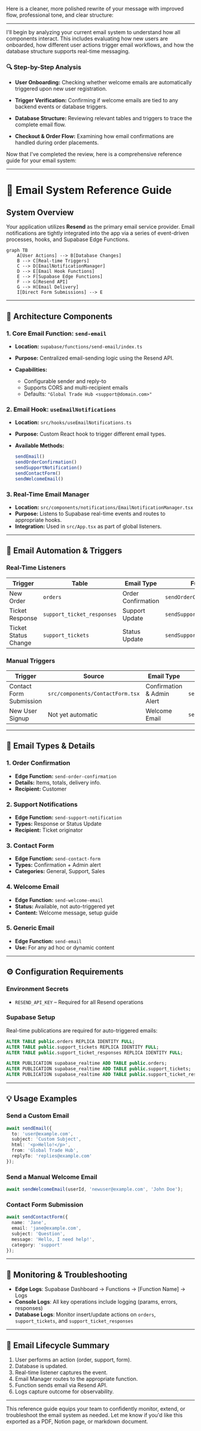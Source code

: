 Here is a cleaner, more polished rewrite of your message with improved flow, professional tone, and clear structure:

---

I'll begin by analyzing your current email system to understand how all components interact. This includes evaluating how new users are onboarded, how different user actions trigger email workflows, and how the database structure supports real-time messaging.

### 🔍 Step-by-Step Analysis

* **User Onboarding:**
  Checking whether welcome emails are automatically triggered upon new user registration.

* **Trigger Verification:**
  Confirming if welcome emails are tied to any backend events or database triggers.

* **Database Structure:**
  Reviewing relevant tables and triggers to trace the complete email flow.

* **Checkout & Order Flow:**
  Examining how email confirmations are handled during order placements.

Now that I’ve completed the review, here is a comprehensive reference guide for your email system:

---

# 📧 Email System Reference Guide

## System Overview

Your application utilizes **Resend** as the primary email service provider. Email notifications are tightly integrated into the app via a series of event-driven processes, hooks, and Supabase Edge Functions.

```mermaid
graph TB
    A[User Actions] --> B[Database Changes]
    B --> C[Real-time Triggers]
    C --> D[EmailNotificationManager]
    D --> E[Email Hook Functions]
    E --> F[Supabase Edge Functions]
    F --> G[Resend API]
    G --> H[Email Delivery]
    I[Direct Form Submissions] --> E
```

---

## 🧱 Architecture Components

### 1. **Core Email Function: `send-email`**

* **Location:** `supabase/functions/send-email/index.ts`
* **Purpose:** Centralized email-sending logic using the Resend API.
* **Capabilities:**

  * Configurable sender and reply-to
  * Supports CORS and multi-recipient emails
  * Defaults: `"Global Trade Hub <support@domain.com>"`

### 2. **Email Hook: `useEmailNotifications`**

* **Location:** `src/hooks/useEmailNotifications.ts`
* **Purpose:** Custom React hook to trigger different email types.
* **Available Methods:**

  ```ts
  sendEmail()
  sendOrderConfirmation()
  sendSupportNotification()
  sendContactForm()
  sendWelcomeEmail()
  ```

### 3. **Real-Time Email Manager**

* **Location:** `src/components/notifications/EmailNotificationManager.tsx`
* **Purpose:** Listens to Supabase real-time events and routes to appropriate hooks.
* **Integration:** Used in `src/App.tsx` as part of global listeners.

---

## 🔄 Email Automation & Triggers

### Real-Time Listeners

| **Trigger**          | **Table**                  | **Email Type**     | **Function**                |
| -------------------- | -------------------------- | ------------------ | --------------------------- |
| New Order            | `orders`                   | Order Confirmation | `sendOrderConfirmation()`   |
| Ticket Response      | `support_ticket_responses` | Support Update     | `sendSupportNotification()` |
| Ticket Status Change | `support_tickets`          | Status Update      | `sendSupportNotification()` |

### Manual Triggers

| **Trigger**             | **Source**                       | **Email Type**             | **Function**         |
| ----------------------- | -------------------------------- | -------------------------- | -------------------- |
| Contact Form Submission | `src/components/ContactForm.tsx` | Confirmation & Admin Alert | `sendContactForm()`  |
| New User Signup         | Not yet automatic                | Welcome Email              | `sendWelcomeEmail()` |

---

## 📨 Email Types & Details

### 1. Order Confirmation

* **Edge Function:** `send-order-confirmation`
* **Details:** Items, totals, delivery info.
* **Recipient:** Customer

### 2. Support Notifications

* **Edge Function:** `send-support-notification`
* **Types:** Response or Status Update
* **Recipient:** Ticket originator

### 3. Contact Form

* **Edge Function:** `send-contact-form`
* **Types:** Confirmation + Admin alert
* **Categories:** General, Support, Sales

### 4. Welcome Email

* **Edge Function:** `send-welcome-email`
* **Status:** Available, not auto-triggered yet
* **Content:** Welcome message, setup guide

### 5. Generic Email

* **Edge Function:** `send-email`
* **Use:** For any ad hoc or dynamic content

---

## ⚙️ Configuration Requirements

### Environment Secrets

* `RESEND_API_KEY` – Required for all Resend operations

### Supabase Setup

Real-time publications are required for auto-triggered emails:

```sql
ALTER TABLE public.orders REPLICA IDENTITY FULL;
ALTER TABLE public.support_tickets REPLICA IDENTITY FULL;
ALTER TABLE public.support_ticket_responses REPLICA IDENTITY FULL;

ALTER PUBLICATION supabase_realtime ADD TABLE public.orders;
ALTER PUBLICATION supabase_realtime ADD TABLE public.support_tickets;
ALTER PUBLICATION supabase_realtime ADD TABLE public.support_ticket_responses;
```

---

## 💡 Usage Examples

### Send a Custom Email

```ts
await sendEmail({
  to: 'user@example.com',
  subject: 'Custom Subject',
  html: '<p>Hello!</p>',
  from: 'Global Trade Hub',
  replyTo: 'replies@example.com'
});
```

### Send a Manual Welcome Email

```ts
await sendWelcomeEmail(userId, 'newuser@example.com', 'John Doe');
```

### Contact Form Submission

```ts
await sendContactForm({
  name: 'Jane',
  email: 'jane@example.com',
  subject: 'Question',
  message: 'Hello, I need help!',
  category: 'support'
});
```

---

## 🧪 Monitoring & Troubleshooting

* **Edge Logs**: Supabase Dashboard → Functions → \[Function Name] → Logs
* **Console Logs**: All key operations include logging (params, errors, responses)
* **Database Logs**: Monitor insert/update actions on `orders`, `support_tickets`, and `support_ticket_responses`

---

## 🔁 Email Lifecycle Summary

1. User performs an action (order, support, form).
2. Database is updated.
3. Real-time listener captures the event.
4. Email Manager routes to the appropriate function.
5. Function sends email via Resend API.
6. Logs capture outcome for observability.

---

This reference guide equips your team to confidently monitor, extend, or troubleshoot the email system as needed. Let me know if you'd like this exported as a PDF, Notion page, or markdown document.
